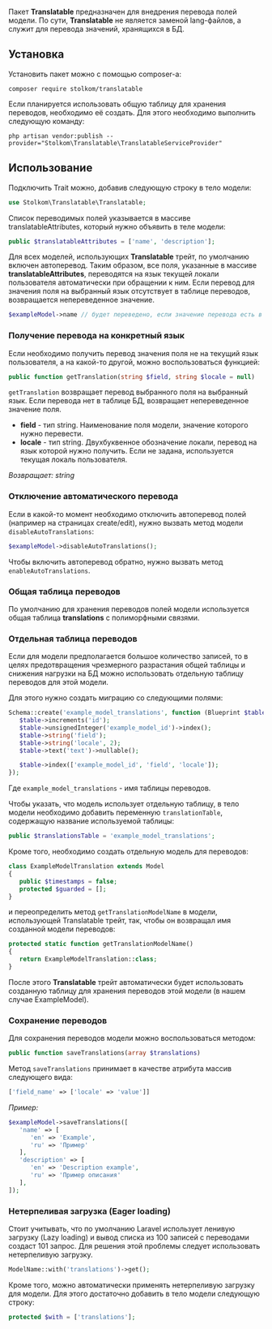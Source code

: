 Пакет **Translatable** предназначен для внедрения перевода полей модели. По сути, **Translatable** не является заменой lang-файлов, а служит для перевода значений, хранящихся в БД.

## Установка
Установить пакет можно с помощью composer-а:
```
composer require stolkom/translatable
```
Если планируется использовать общую таблицу для хранения переводов, необходимо её создать.
Для этого необходимо выполнить следующую команду:

```
php artisan vendor:publish --provider="Stolkom\Translatable\TranslatableServiceProvider"
```

## Использование

Подключить Trait можно, добавив следующую строку в тело модели:
```php
use Stolkom\Translatable\Translatable;
```

Список переводимых полей указывается в массиве translatableAttributes, который нужно объявить в теле модели:
```php
public $translatableAttributes = ['name', 'description'];
```

Для всех моделей, использующих **Translatable** трейт, по умолчанию включен автоперевод.
Таким образом, все поля, указанные в массиве **translatableAttributes**,
переводятся на язык текущей локали пользователя автоматически при обращении к ним.
Если перевод для значения поля на выбранный язык отсутствует в таблице переводов, возвращается непереведенное значение.

```php
$exampleModel->name // будет переведено, если значение перевода есть в БД 
```

### Получение перевода на конкретный язык

Если необходимо получить перевод значения поля не на текущий язык пользователя,
а на какой-то другой, можно воспользоваться функцией:

```php
public function getTranslation(string $field, string $locale = null)
```

`getTranslation` возвращает перевод выбранного поля на выбранный язык.
Если перевода нет в таблице БД, возвращает непереведенное значение поля.

* **field** - тип string. Наименование поля модели, значение которого нужно перевести.
* **locale** - тип string. Двухбуквенное обозначение локали, перевод на язык которой нужно получить.
Если не задана, используется текущая локаль пользователя.

*Возвращает: string*

### Отключение автоматического перевода

Если в какой-то момент необходимо отключить автоперевод полей (например на страницах create/edit),
нужно вызвать метод модели `disableAutoTranslations`:

```php
$exampleModel->disableAutoTranslations(); 
```

Чтобы включить автоперевод обратно, нужно вызвать метод `enableAutoTranslations`.

### Общая таблица переводов
По умолчанию для хранения переводов полей модели используется общая таблица **translations** с полиморфными связями.

### Отдельная таблица переводов

Если для модели предполагается большое количество записей,
то в целях предотвращения чрезмерного разрастания общей таблицы и снижения нагрузки на БД
можно использовать отдельную таблицу переводов для этой модели.

Для этого нужно создать миграцию со следующими полями:

```php
Schema::create('example_model_translations', function (Blueprint $table) {
   $table->increments('id');
   $table->unsignedInteger('example_model_id')->index();
   $table->string('field');
   $table->string('locale', 2);
   $table->text('text')->nullable();

   $table->index(['example_model_id', 'field', 'locale']);
});
```

Где `example_model_translations` - имя таблицы переводов.

Чтобы указать, что модель использует отдельную таблицу,
в тело модели необходимо добавить переменную `translationTable`,
содержащую название используемой таблицы:

```php
public $translationsTable = 'example_model_translations';
```

Кроме того, необходимо создать отдельную модель для переводов:

```php
class ExampleModelTranslation extends Model
{
   public $timestamps = false;
   protected $guarded = [];
}
```

и переопределить метод `getTranslationModelName` в модели, использующей Translatable трейт,
так, чтобы он возвращал имя созданной модели переводов:

```php
protected static function getTranslationModelName()
{
   return ExampleModelTranslation::class;
}
```

После этого **Translatable** трейт автоматически будет использовать созданную таблицу
для хранения переводов этой модели (в нашем случае ExampleModel).

### Сохранение переводов

Для сохранения переводов модели можно воспользоваться методом:

```php
public function saveTranslations(array $translations)
```

Метод `saveTranslations` принимает в качестве атрибута массив следующего вида:

```php
['field_name' => ['locale' => 'value']] 
```

*Пример:*
```php
$exampleModel->saveTranslations([
   'name' => [
      'en' => 'Example',
      'ru' => 'Пример'
   ],
   'description' => [
      'en' => 'Description example',
      'ru' => 'Пример описания'
   ],
]);
```

### Нетерпеливая загрузка (Eager loading)
Стоит учитывать, что по умолчанию Laravel использует ленивую загрузку (Lazy loading)
и вывод списка из 100 записей с переводами создаст 101 запрос.
Для решения этой проблемы следует использовать нетерпеливую загрузку.

```php
ModelName::with('translations')->get(); 
```

Кроме того, можно автоматически применять нетерпеливую загрузку для модели.
Для этого достаточно добавить в тело модели следующую строку:

```php
protected $with = ['translations'];
```
